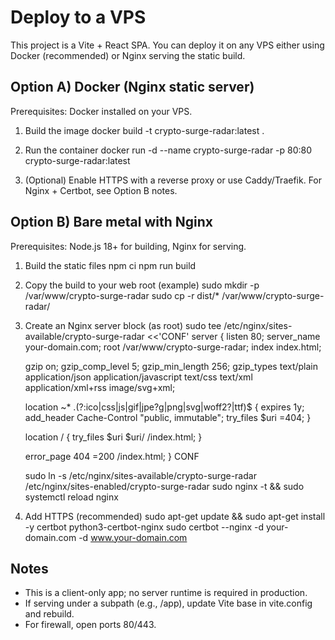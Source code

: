 # Deploy to a VPS

This project is a Vite + React SPA. You can deploy it on any VPS either using Docker (recommended) or Nginx serving the static build.

## Option A) Docker (Nginx static server)

Prerequisites: Docker installed on your VPS.

1) Build the image
   docker build -t crypto-surge-radar:latest .

2) Run the container
   docker run -d --name crypto-surge-radar -p 80:80 crypto-surge-radar:latest

3) (Optional) Enable HTTPS with a reverse proxy or use Caddy/Traefik. For Nginx + Certbot, see Option B notes.

## Option B) Bare metal with Nginx

Prerequisites: Node.js 18+ for building, Nginx for serving.

1) Build the static files
   npm ci
   npm run build

2) Copy the build to your web root (example)
   sudo mkdir -p /var/www/crypto-surge-radar
   sudo cp -r dist/* /var/www/crypto-surge-radar/

3) Create an Nginx server block (as root)
   sudo tee /etc/nginx/sites-available/crypto-surge-radar <<'CONF'
   server {
     listen 80;
     server_name your-domain.com;
     root /var/www/crypto-surge-radar;
     index index.html;

     gzip on;
     gzip_comp_level 5;
     gzip_min_length 256;
     gzip_types text/plain application/json application/javascript text/css text/xml application/xml+rss image/svg+xml;

     location ~* \.(?:ico|css|js|gif|jpe?g|png|svg|woff2?|ttf)$ {
       expires 1y;
       add_header Cache-Control "public, immutable";
       try_files $uri =404;
     }

     location / {
       try_files $uri $uri/ /index.html;
     }

     error_page 404 =200 /index.html;
   }
   CONF

   sudo ln -s /etc/nginx/sites-available/crypto-surge-radar /etc/nginx/sites-enabled/crypto-surge-radar
   sudo nginx -t && sudo systemctl reload nginx

4) Add HTTPS (recommended)
   sudo apt-get update && sudo apt-get install -y certbot python3-certbot-nginx
   sudo certbot --nginx -d your-domain.com -d www.your-domain.com

## Notes
- This is a client-only app; no server runtime is required in production.
- If serving under a subpath (e.g., /app), update Vite base in vite.config and rebuild.
- For firewall, open ports 80/443.
